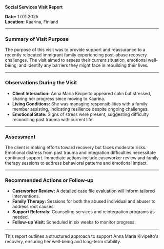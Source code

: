 

**Social Services Visit Report**

**Date:** 17.01.2025  
**Location:** Kaarina, Finland  

---

### **Summary of Visit Purpose**

The purpose of this visit was to provide support and reassurance to a recently relocated immigrant family experiencing post-abuse recovery challenges. The visit aimed to assess their current situation, emotional well-being, and identify any barriers they might face in rebuilding their lives.

---

### **Observations During the Visit**

- **Client Interaction:** Anna Maria Kivipelto appeared calm but stressed, sharing her progress since moving to Kaarina.
- **Living Conditions:** She was managing responsibilities with a family member assisting, indicating resilience despite ongoing challenges.
- **Emotional State:** Signs of stress were present, suggesting difficulty reconciling past trauma with current life.

---

### **Assessment**

The client is making efforts toward recovery but faces moderate risks. Emotional distress from past trauma and integration difficulties necessitate continued support. Immediate actions include caseworker review and family therapy sessions to address behavioral patterns and emotional impact.

---

### **Recommended Actions or Follow-up**

- **Caseworker Review:** A detailed case file evaluation will inform tailored interventions.
- **Family Therapy:** Sessions for both the abused individual and abuser to address root causes.
- **Support Referrals:** Counseling services and reintegration programs as needed.
- **Follow-up Visit:** Scheduled in six weeks to monitor progress.

---

This report outlines a structured approach to support Anna Maria Kivipelto's recovery, ensuring her well-being and long-term stability.